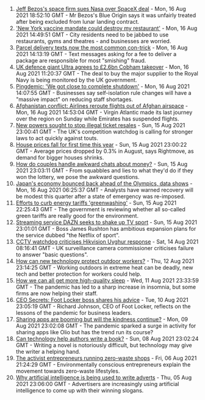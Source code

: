 1. [Jeff Bezos's space firm sues Nasa over SpaceX deal](https://www.bbc.co.uk/news/business-58235479) - Mon, 16 Aug 2021 18:52:10 GMT - Mr Bezos's Blue Origin says it was unfairly treated after being excluded from lunar landing contract.
2. ['New York vaccine mandate could destroy my restaurant'](https://www.bbc.co.uk/news/business-58204471) - Mon, 16 Aug 2021 14:49:51 GMT - City residents need to be jabbed to use restaurants, gyms and theatres - and businesses are worried.
3. [Parcel delivery texts now the most common con-trick](https://www.bbc.co.uk/news/business-58233743) - Mon, 16 Aug 2021 14:13:19 GMT - Text messages asking for a fee to deliver a package are responsible for most "smishing" fraud.
4. [UK defence giant Ultra agrees to £2.6bn Cobham takeover](https://www.bbc.co.uk/news/business-58228657) - Mon, 16 Aug 2021 11:20:37 GMT - The deal to buy the major supplier to the Royal Navy is being monitored by the UK government.
5. [Pingdemic: 'We got close to complete shutdown'](https://www.bbc.co.uk/news/business-58228466) - Mon, 16 Aug 2021 14:07:55 GMT - Businesses say self-isolation rule changes will have a "massive impact" on reducing staff shortages.
6. [Afghanistan conflict: Airlines reroute flights out of Afghan airspace](https://www.bbc.co.uk/news/business-58228470) - Mon, 16 Aug 2021 14:53:04 GMT - Virgin Atlantic made its last journey over the region on Sunday while Emirates has suspended flights.
7. [New powers sought to stop illegal ticket resales](https://www.bbc.co.uk/news/business-58225568) - Sun, 15 Aug 2021 23:00:41 GMT - The UK's competition watchdog is calling for stronger laws to act quickly against touts.
8. [House prices fall for first time this year](https://www.bbc.co.uk/news/business-58206513) - Sun, 15 Aug 2021 23:00:22 GMT - Average prices dropped by 0.3% in August, says Rightmove, as demand for bigger houses shrinks.
9. [How do couples handle awkward chats about money?](https://www.bbc.co.uk/news/business-58176219) - Sun, 15 Aug 2021 23:03:11 GMT - From squabbles and lies to what they'd do if they won the lottery, we pose the awkward questions.
10. [Japan's economy bounced back ahead of the Olympics, data shows](https://www.bbc.co.uk/news/business-58227096) - Mon, 16 Aug 2021 06:25:37 GMT - Analysts have warned recovery will be modest this quarter after a state of emergency was re-imposed.
11. [Efforts to curb energy tariffs 'greenwashing'](https://www.bbc.co.uk/news/business-58222808) - Sun, 15 Aug 2021 22:25:43 GMT - The government is reviewing whether all so-called green tariffs are really good for the environment.
12. [Streaming service DAZN seeks to shake up TV sport](https://www.bbc.co.uk/news/business-58219424) - Sun, 15 Aug 2021 23:01:01 GMT - Boss James Rushton has ambitious expansion plans for the service dubbed "the Netflix of sport".
13. [CCTV watchdog criticises Hikvision Uyghur response](https://www.bbc.co.uk/news/technology-58188325) - Sat, 14 Aug 2021 08:16:41 GMT - UK surveillance camera commissioner criticises failure to answer "basic questions".
14. [How can new technology protect outdoor workers?](https://www.bbc.co.uk/news/business-58049625) - Thu, 12 Aug 2021 23:14:25 GMT - Working outdoors in extreme heat can be deadly, new tech and better protection for workers could help.
15. [How we can all get more high-quality sleep](https://www.bbc.co.uk/news/business-58148044) - Wed, 11 Aug 2021 23:33:59 GMT - The pandemic has led to a sharp increase in insomnia, but some firms are now helping their staff.
16. [CEO Secrets: Foot Locker boss shares his advice](https://www.bbc.co.uk/news/business-58101254) - Tue, 10 Aug 2021 23:05:19 GMT - Richard Johnson, CEO of Foot Locker, reflects on the lessons of the pandemic for business leaders.
17. [Sharing apps are booming but will the kindness continue?](https://www.bbc.co.uk/news/business-57981598) - Mon, 09 Aug 2021 23:02:08 GMT - The pandemic sparked a surge in activity for sharing apps like Olio but has the trend run its course?
18. [Can technology help authors write a book?](https://www.bbc.co.uk/news/business-58098481) - Sun, 08 Aug 2021 23:02:24 GMT - Writing a novel is notoriously difficult, but technology may give the writer a helping hand.
19. [The activist entrepreneurs running zero-waste shops](https://www.bbc.co.uk/news/business-57920754) - Fri, 06 Aug 2021 21:24:29 GMT - Environmentally conscious entrepreneurs explain the movement towards zero-waste lifestyles.
20. [Why artificial intelligence is being used to write adverts](https://www.bbc.co.uk/news/business-57781557) - Thu, 05 Aug 2021 23:06:00 GMT - Advertisers are increasingly using artificial intelligence to come up with their winning slogans.

